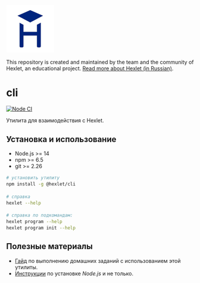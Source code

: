 ##
[![Hexlet Ltd. logo](https://raw.githubusercontent.com/Hexlet/assets/master/images/hexlet_logo128.png)](https://ru.hexlet.io/pages/about?utm_source=github&utm_medium=link&utm_campaign=cli)

This repository is created and maintained by the team and the community of Hexlet, an educational project. [Read more about Hexlet (in Russian)](https://ru.hexlet.io/pages/about?utm_source=github&utm_medium=link&utm_campaign=cli).
##

# cli

[![Node CI](https://github.com/hexlet/cli/workflows/Node%20CI/badge.svg)](https://github.com/hexlet/cli/actions)

Утилита для взаимодействия с Hexlet.

## Установка и использование

* Node.js >= 14
* npm >= 6.5
* git >= 2.26

```sh
# установить утилиту
npm install -g @hexlet/cli

# справка
hexlet --help

# справка по подкомандам:
hexlet program --help
hexlet program init --help
```

## Полезные материалы

* [Гайд](src/templates/program/README.md) по выполнению домашних заданий с использованием этой утилиты.
* [Инструкции](https://github.com/Hexlet/instructions) по установке *Node.js* и не только.
